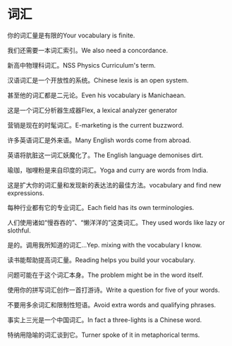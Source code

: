# 词汇

<p><span class="chinese">你的词汇量是有限的</span><span class="english">Your vocabulary is finite.</span></p>

<p><span class="chinese">我们还需要一本词汇索引。</span><span class="english">We also need a concordance.</span></p>

<p><span class="chinese">新高中物理科词汇。</span><span class="english">NSS Physics Curriculum's term.</span></p>

<p><span class="chinese">汉语词汇是一个开放性的系统。</span><span class="english">Chinese lexis is an open system.</span></p>

<p><span class="chinese">甚至他的词汇都是二元论。</span><span class="english">Even his vocabulary is Manichaean.</span></p>

<p><span class="chinese">这是一个词汇分析器生成器</span><span class="english">Flex, a lexical analyzer generator</span></p>

<p><span class="chinese">营销是现在的时髦词汇。</span><span class="english">E-marketing is the current buzzword.</span></p>

<p><span class="chinese">许多英语词汇是外来语。</span><span class="english">Many English words come from abroad.</span></p>

<p><span class="chinese">英语将肮脏这一词汇妖魔化了。</span><span class="english">The English language demonises dirt.</span></p>

<p><span class="chinese">瑜珈，咖哩粉是来自印度的词汇。</span><span class="english">Yoga and curry are words from India.</span></p>

<p><span class="chinese">这是扩大你的词汇量和发现新的表达法的最佳方法。</span><span class="english">vocabulary and find new expressions.</span></p>

<p><span class="chinese">每种行业都有它的专业词汇。</span><span class="english">Each field has its own terminologies.</span></p>

<p><span class="chinese">人们使用诸如“慢吞吞的”、“懒洋洋的”这类词汇。</span><span class="english">They used words like lazy or slothful.</span></p>

<p><span class="chinese">是的。调用我所知道的词汇…</span><span class="english">Yep. mixing with the vocabulary I know.</span></p>

<p><span class="chinese">读书能帮助提高词汇量。</span><span class="english">Reading helps you build your vocabulary.</span></p>

<p><span class="chinese">问题可能在于这个词汇本身。</span><span class="english">The problem might be in the word itself.</span></p>

<p><span class="chinese">使用你的拼写词汇创作一首打游诗。</span><span class="english">Write a question for five of your words.</span></p>

<p><span class="chinese">不要用多余词汇和限制性短语。</span><span class="english">Avoid extra words and qualifying phrases.</span></p>

<p><span class="chinese">事实上三光是一个中国词汇。</span><span class="english">In fact a three-lights is a Chinese word.</span></p>

<p><span class="chinese">特纳用隐喻的词汇谈到它。</span><span class="english">Turner spoke of it in metaphorical terms.</span></p>

